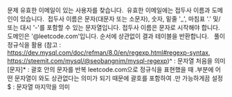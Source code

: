 문제
유효한 이메일이 있는 사용자를 찾습니다.
​
유효한 이메일에는 접두사 이름과 도메인이 있습니다.
​
접두사 이름은 문자(대문자 또는 소문자), 숫자, 밑줄 '_', 마침표 '.' 및/또는 대시 '-'를 포함할 수 있는 문자열입니다. 접두사 이름은 문자로 시작해야 합니다.
​
도메인은 '@leetcode.com'입니다.
순서에 상관없이 결과 테이블을 반환합니다.
​
​
풀이
정규식을 활용 (참고 : https://dev.mysql.com/doc/refman/8.0/en/regexp.html#regexp-syntax, https://steemit.com/mysql/@seobangnim/mysql-regexp)
​
^ : 문자열 처음을 의미
[문자]* : 괄호 안의 문자를 반복
leetcode.com으로 정규식을 표현했을 때 .부분에 어떤 문자열이 와도 상관없다는 의미가 되기 때문에 괄호를 포함하여 .만 가능하게끔 설정
$ : 문자열 마지막을 의미
​
​
​
​